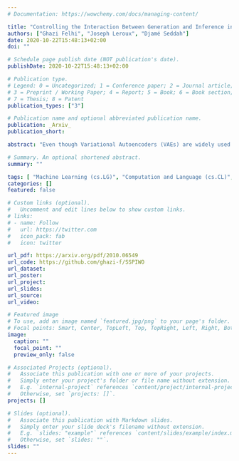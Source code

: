 ```yaml
---
# Documentation: https://wowchemy.com/docs/managing-content/

title: "Controlling the Interaction Between Generation and Inference in Semi-Supervised Variational Autoencoders Using Importance Weighting"
authors: ["Ghazi Felhi", "Joseph Leroux", "Djamé Seddah"]
date: 2020-10-22T15:48:13+02:00
doi: ""

# Schedule page publish date (NOT publication's date).
publishDate: 2020-10-22T15:48:13+02:00

# Publication type.
# Legend: 0 = Uncategorized; 1 = Conference paper; 2 = Journal article;
# 3 = Preprint / Working Paper; 4 = Report; 5 = Book; 6 = Book section;
# 7 = Thesis; 8 = Patent
publication_types: ["3"]

# Publication name and optional abbreviated publication name.
publication: _Arxiv_
publication_short: 

abstract: "Even though Variational Autoencoders (VAEs) are widely used for semi-supervised learning, the reason why they work remains unclear. In fact, the addition of the unsupervised objective is most often vaguely described as a regularization. The strength of this regularization is controlled by down-weighting the objective on the unlabeled part of the training set. Through an analysis of the objective of semi-supervised VAEs, we observe that they use the posterior of the learned generative model to guide the inference model in learning the partially observed latent variable. We show that given this observation, it is possible to gain finer control on the effect of the unsupervised objective on the training procedure. Using importance weighting, we derive two novel objectives that prioritize either one of the partially observed latent variable, or the unobserved latent variable. Experiments on the IMDB english sentiment analysis dataset and on the AG News topic classification dataset show the improvements brought by our prioritization mechanism and exhibit a behavior that is inline with our description of the inner working of Semi-Supervised VAEs."

# Summary. An optional shortened abstract.
summary: ""

tags: [	"Machine Learning (cs.LG)", "Computation and Language (cs.CL)", "Variational Autoencoders", "semi-supervised"]
categories: []
featured: false

# Custom links (optional).
#   Uncomment and edit lines below to show custom links.
# links:
# - name: Follow
#   url: https://twitter.com
#   icon_pack: fab
#   icon: twitter

url_pdf: https://arxiv.org/pdf/2010.06549
url_code: https://github.com/ghazi-f/SSPIWO
url_dataset:
url_poster:
url_project:
url_slides:
url_source:
url_video:

# Featured image
# To use, add an image named `featured.jpg/png` to your page's folder. 
# Focal points: Smart, Center, TopLeft, Top, TopRight, Left, Right, BottomLeft, Bottom, BottomRight.
image:
  caption: ""
  focal_point: ""
  preview_only: false

# Associated Projects (optional).
#   Associate this publication with one or more of your projects.
#   Simply enter your project's folder or file name without extension.
#   E.g. `internal-project` references `content/project/internal-project/index.md`.
#   Otherwise, set `projects: []`.
projects: []

# Slides (optional).
#   Associate this publication with Markdown slides.
#   Simply enter your slide deck's filename without extension.
#   E.g. `slides: "example"` references `content/slides/example/index.md`.
#   Otherwise, set `slides: ""`.
slides: ""
---
```

